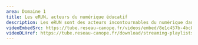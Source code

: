 ```yaml
---
area: Domaine 1
title: Les eRUN, acteurs du numérique éducatif
description: Les eRUN sont des acteurs incontournables du numérique dans le premier degré. Découvez-en plus concernant leurs missions et leurs responsabilités en visionnant cette vidéo !
videoEmbedSrc: https://tube.reseau-canope.fr/videos/embed/8e1c457b-4bc8-44b2-b6e6-cbac4f611442
videoDLHref: https://tube.reseau-canope.fr/download/streaming-playlists/hls/videos/8e1c457b-4bc8-44b2-b6e6-cbac4f611442-1080-fragmented.mp4
---
```

